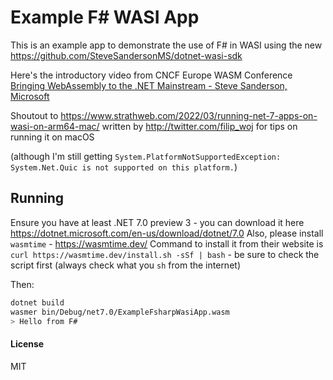 # Example F# WASI App


This is an example app to demonstrate the use of F# in WASI using the new https://github.com/SteveSandersonMS/dotnet-wasi-sdk

Here's the introductory video from CNCF Europe WASM Conference [Bringing WebAssembly to the .NET Mainstream - Steve Sanderson, Microsoft](https://www.youtube.com/watch?v=PIeYw7kJUIg)

Shoutout to https://www.strathweb.com/2022/03/running-net-7-apps-on-wasi-on-arm64-mac/
written by http://twitter.com/filip_woj for tips on running it on macOS

(although I'm still getting `System.PlatformNotSupportedException: System.Net.Quic is not supported on this platform.`)


## Running

Ensure you have at least .NET 7.0 preview 3 - you can download it here https://dotnet.microsoft.com/en-us/download/dotnet/7.0
Also, please install `wasmtime` - https://wasmtime.dev/
Command to install it from their website is `curl https://wasmtime.dev/install.sh -sSf | bash` - be sure to check the script first (always check what you `sh` from the internet)


Then:

```bash
dotnet build
wasmer bin/Debug/net7.0/ExampleFsharpWasiApp.wasm
> Hello from F#
```




#### License

MIT